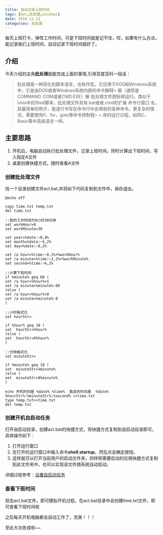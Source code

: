 ```yaml
---
title: 自动记录上班时间
tags: [bat,批处理,windows]
date: 2018-11-22
categories: 批处理
---
```


每天上班打卡，弹性工作时间，可是下班时间就是记不住，哎，如果有什么办法，能记录我们上班时间，自动记录下班时间就好了。

<!--more-->
## 介绍
今天介绍的主角**批处理**就能完成上面的事情,引用百度百科一段话：
>
> 批处理是一种简化的脚本语言，也称作宏。它应用于DOS和Windows系统中，它是由DOS或者Windows系统内嵌的命令解释> 器（通常是COMMAND. COM或者CMD.EXE）解
> 批处理文件图标释运行。类似于Unix中的Shell脚本。批处理文件具有.bat或者.cmd的扩展
> 命令行窗口
> 名，其最简单的例子，是逐行书写在命令行中会用到的各种命令。更复杂的情况，需要使用if，for，goto等命令控制程> > 序的运行过程，如同C，Basic等中高级语言一样。

## 主要思路
1. 开机后，电脑自动执行批处理文件，记录上班时间，同时计算出下班时间，写入指定A文件
2. 桌面创建快捷方式，随时查看A文件

### 创建批处理文件
找一个目录创建文件act.bat,并将如下代码复制到文件中，保存退出。
```
@echo off

copy time.txt temp.txt
del time.txt

::我的工作时间为9小时30分钟
set workHour=9
set workMinute=30

set year=%date:~0,4%
set month=%date:~5,2%
set day=%date:~8,2%

set /a hour=%time:~0,2%+%workHour%
set /a minute=%time:~3,2%+%workMinute%
set second=%time:~6,2%

::计算下班时间
if %minute% geq 60 (
set /a hour=%hour%+1
set /a minute=%minute%-60
)else (
set /a hour=%hour%+0
set /a minute=%minute%-0
)

::小时格式化
set hourStr=

if %hour% geq 10 (
set  hourStr=%hour%
)else (
set  hourStr=0%hour%
)

::分钟格式化
set minuteStr=

if %minute% geq 10 (
set  minuteStr=%minute%
)else (
set  minuteStr=0%minute%
)

echo 开机时间是 %date% %time%  我走的时间是  %date%  %hourStr%:%minuteStr%:%second% >>time.txt
type temp.txt>>time.txt
del temp.txt

```
### 创建开机自启动任务
打开自启动目录，创建act.bat的快捷方式，将快捷方式复制到自启动目录即可，具体操作如下：
1. 打开运行窗口
2. 在打开的运行窗口中输入命令**shell:startup**，然后点击确定按钮。
3. 这样就可以打开当前用户的启动文件夹，同样把需要启动的应用快捷方式复制到此文件夹中，也可以实现该文件随系统自动启动。


详细过程参考：[设置自启动任务](https://jingyan.baidu.com/article/6b18230986e392ba59e15948.html "设置自动启任务")
### 查看下班时间
双击act.bat文件，即可模拟开机过程，在act.bat目录中会创建time.txt文件，即可查看下班时间啦

之后每天开机电脑都会自动工作了，完美！！！

至此大功告成啦~~
